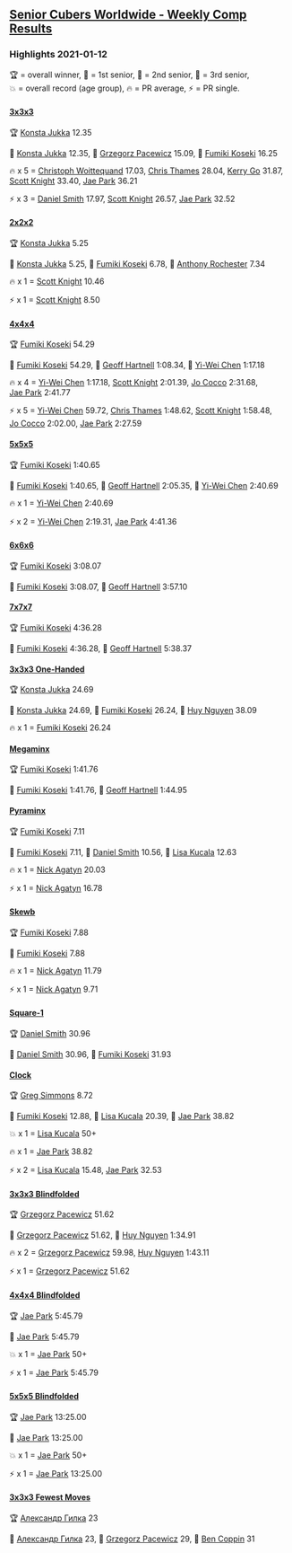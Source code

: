<style>table {white-space: nowrap;}</style>

## [Senior Cubers Worldwide - Weekly Comp Results](/scw-comp/results/)
### Highlights 2021-01-12

<span style="white-space: nowrap;">🏆 = overall winner</span>, <span style="white-space: nowrap;">🥇 = 1st senior</span>, <span style="white-space: nowrap;">🥈 = 2nd senior</span>, <span style="white-space: nowrap;">🥉 = 3rd senior</span>, <span style="white-space: nowrap;">💥 = overall record (age group)</span>, <span style="white-space: nowrap;">🔥 = PR average</span>, <span style="white-space: nowrap;">⚡ = PR single</span>.

#### [3x3x3](333.md)

<span style="white-space: nowrap;">🏆 [Konsta Jukka](../../persons/konsta_jukka/333.md) 12.35</span>

<span style="white-space: nowrap;">🥇 [Konsta Jukka](../../persons/konsta_jukka/333.md) 12.35</span>, <span style="white-space: nowrap;">🥈 [Grzegorz Pacewicz](../../persons/grzegorz_pacewicz/333.md) 15.09</span>, <span style="white-space: nowrap;">🥉 [Fumiki Koseki](../../persons/fumiki_koseki/333.md) 16.25</span>

🔥 x 5 = <span style="white-space: nowrap;">[Christoph Woittequand](../../persons/christoph_woittequand/333.md) 17.03</span>, <span style="white-space: nowrap;">[Chris Thames](../../persons/chris_thames/333.md) 28.04</span>, <span style="white-space: nowrap;">[Kerry Go](../../persons/kerry_go/333.md) 31.87</span>, <span style="white-space: nowrap;">[Scott Knight](../../persons/scott_knight/333.md) 33.40</span>, <span style="white-space: nowrap;">[Jae Park](../../persons/jae_park/333.md) 36.21</span>

⚡ x 3 = <span style="white-space: nowrap;">[Daniel Smith](../../persons/daniel_smith/333.md) 17.97</span>, <span style="white-space: nowrap;">[Scott Knight](../../persons/scott_knight/333.md) 26.57</span>, <span style="white-space: nowrap;">[Jae Park](../../persons/jae_park/333.md) 32.52</span>

#### [2x2x2](222.md)

<span style="white-space: nowrap;">🏆 [Konsta Jukka](../../persons/konsta_jukka/222.md) 5.25</span>

<span style="white-space: nowrap;">🥇 [Konsta Jukka](../../persons/konsta_jukka/222.md) 5.25</span>, <span style="white-space: nowrap;">🥈 [Fumiki Koseki](../../persons/fumiki_koseki/222.md) 6.78</span>, <span style="white-space: nowrap;">🥉 [Anthony Rochester](../../persons/anthony_rochester/222.md) 7.34</span>

🔥 x 1 = <span style="white-space: nowrap;">[Scott Knight](../../persons/scott_knight/222.md) 10.46</span>

⚡ x 1 = <span style="white-space: nowrap;">[Scott Knight](../../persons/scott_knight/222.md) 8.50</span>

#### [4x4x4](444.md)

<span style="white-space: nowrap;">🏆 [Fumiki Koseki](../../persons/fumiki_koseki/444.md) 54.29</span>

<span style="white-space: nowrap;">🥇 [Fumiki Koseki](../../persons/fumiki_koseki/444.md) 54.29</span>, <span style="white-space: nowrap;">🥈 [Geoff Hartnell](../../persons/geoff_hartnell/444.md) 1:08.34</span>, <span style="white-space: nowrap;">🥉 [Yi-Wei Chen](../../persons/yi_wei_chen/444.md) 1:17.18</span>

🔥 x 4 = <span style="white-space: nowrap;">[Yi-Wei Chen](../../persons/yi_wei_chen/444.md) 1:17.18</span>, <span style="white-space: nowrap;">[Scott Knight](../../persons/scott_knight/444.md) 2:01.39</span>, <span style="white-space: nowrap;">[Jo Cocco](../../persons/jo_cocco/444.md) 2:31.68</span>, <span style="white-space: nowrap;">[Jae Park](../../persons/jae_park/444.md) 2:41.77</span>

⚡ x 5 = <span style="white-space: nowrap;">[Yi-Wei Chen](../../persons/yi_wei_chen/444.md) 59.72</span>, <span style="white-space: nowrap;">[Chris Thames](../../persons/chris_thames/444.md) 1:48.62</span>, <span style="white-space: nowrap;">[Scott Knight](../../persons/scott_knight/444.md) 1:58.48</span>, <span style="white-space: nowrap;">[Jo Cocco](../../persons/jo_cocco/444.md) 2:02.00</span>, <span style="white-space: nowrap;">[Jae Park](../../persons/jae_park/444.md) 2:27.59</span>

#### [5x5x5](555.md)

<span style="white-space: nowrap;">🏆 [Fumiki Koseki](../../persons/fumiki_koseki/555.md) 1:40.65</span>

<span style="white-space: nowrap;">🥇 [Fumiki Koseki](../../persons/fumiki_koseki/555.md) 1:40.65</span>, <span style="white-space: nowrap;">🥈 [Geoff Hartnell](../../persons/geoff_hartnell/555.md) 2:05.35</span>, <span style="white-space: nowrap;">🥉 [Yi-Wei Chen](../../persons/yi_wei_chen/555.md) 2:40.69</span>

🔥 x 1 = <span style="white-space: nowrap;">[Yi-Wei Chen](../../persons/yi_wei_chen/555.md) 2:40.69</span>

⚡ x 2 = <span style="white-space: nowrap;">[Yi-Wei Chen](../../persons/yi_wei_chen/555.md) 2:19.31</span>, <span style="white-space: nowrap;">[Jae Park](../../persons/jae_park/555.md) 4:41.36</span>

#### [6x6x6](666.md)

<span style="white-space: nowrap;">🏆 [Fumiki Koseki](../../persons/fumiki_koseki/666.md) 3:08.07</span>

<span style="white-space: nowrap;">🥇 [Fumiki Koseki](../../persons/fumiki_koseki/666.md) 3:08.07</span>, <span style="white-space: nowrap;">🥈 [Geoff Hartnell](../../persons/geoff_hartnell/666.md) 3:57.10</span>

#### [7x7x7](777.md)

<span style="white-space: nowrap;">🏆 [Fumiki Koseki](../../persons/fumiki_koseki/777.md) 4:36.28</span>

<span style="white-space: nowrap;">🥇 [Fumiki Koseki](../../persons/fumiki_koseki/777.md) 4:36.28</span>, <span style="white-space: nowrap;">🥈 [Geoff Hartnell](../../persons/geoff_hartnell/777.md) 5:38.37</span>

#### [3x3x3 One-Handed](333oh.md)

<span style="white-space: nowrap;">🏆 [Konsta Jukka](../../persons/konsta_jukka/333oh.md) 24.69</span>

<span style="white-space: nowrap;">🥇 [Konsta Jukka](../../persons/konsta_jukka/333oh.md) 24.69</span>, <span style="white-space: nowrap;">🥈 [Fumiki Koseki](../../persons/fumiki_koseki/333oh.md) 26.24</span>, <span style="white-space: nowrap;">🥉 [Huy Nguyen](../../persons/huy_nguyen/333oh.md) 38.09</span>

🔥 x 1 = <span style="white-space: nowrap;">[Fumiki Koseki](../../persons/fumiki_koseki/333oh.md) 26.24</span>

#### [Megaminx](minx.md)

<span style="white-space: nowrap;">🏆 [Fumiki Koseki](../../persons/fumiki_koseki/minx.md) 1:41.76</span>

<span style="white-space: nowrap;">🥇 [Fumiki Koseki](../../persons/fumiki_koseki/minx.md) 1:41.76</span>, <span style="white-space: nowrap;">🥈 [Geoff Hartnell](../../persons/geoff_hartnell/minx.md) 1:44.95</span>

#### [Pyraminx](pyram.md)

<span style="white-space: nowrap;">🏆 [Fumiki Koseki](../../persons/fumiki_koseki/pyram.md) 7.11</span>

<span style="white-space: nowrap;">🥇 [Fumiki Koseki](../../persons/fumiki_koseki/pyram.md) 7.11</span>, <span style="white-space: nowrap;">🥈 [Daniel Smith](../../persons/daniel_smith/pyram.md) 10.56</span>, <span style="white-space: nowrap;">🥉 [Lisa Kucala](../../persons/lisa_kucala/pyram.md) 12.63</span>

🔥 x 1 = <span style="white-space: nowrap;">[Nick Agatyn](../../persons/nick_agatyn/pyram.md) 20.03</span>

⚡ x 1 = <span style="white-space: nowrap;">[Nick Agatyn](../../persons/nick_agatyn/pyram.md) 16.78</span>

#### [Skewb](skewb.md)

<span style="white-space: nowrap;">🏆 [Fumiki Koseki](../../persons/fumiki_koseki/skewb.md) 7.88</span>

<span style="white-space: nowrap;">🥇 [Fumiki Koseki](../../persons/fumiki_koseki/skewb.md) 7.88</span>

🔥 x 1 = <span style="white-space: nowrap;">[Nick Agatyn](../../persons/nick_agatyn/skewb.md) 11.79</span>

⚡ x 1 = <span style="white-space: nowrap;">[Nick Agatyn](../../persons/nick_agatyn/skewb.md) 9.71</span>

#### [Square-1](sq1.md)

<span style="white-space: nowrap;">🏆 [Daniel Smith](../../persons/daniel_smith/sq1.md) 30.96</span>

<span style="white-space: nowrap;">🥇 [Daniel Smith](../../persons/daniel_smith/sq1.md) 30.96</span>, <span style="white-space: nowrap;">🥈 [Fumiki Koseki](../../persons/fumiki_koseki/sq1.md) 31.93</span>

#### [Clock](clock.md)

<span style="white-space: nowrap;">🏆 [Greg Simmons](../../persons/greg_simmons/clock.md) 8.72</span>

<span style="white-space: nowrap;">🥇 [Fumiki Koseki](../../persons/fumiki_koseki/clock.md) 12.88</span>, <span style="white-space: nowrap;">🥈 [Lisa Kucala](../../persons/lisa_kucala/clock.md) 20.39</span>, <span style="white-space: nowrap;">🥉 [Jae Park](../../persons/jae_park/clock.md) 38.82</span>

💥 x 1 = <span style="white-space: nowrap;">[Lisa Kucala](../../persons/lisa_kucala/clock.md) 50+</span>

🔥 x 1 = <span style="white-space: nowrap;">[Jae Park](../../persons/jae_park/clock.md) 38.82</span>

⚡ x 2 = <span style="white-space: nowrap;">[Lisa Kucala](../../persons/lisa_kucala/clock.md) 15.48</span>, <span style="white-space: nowrap;">[Jae Park](../../persons/jae_park/clock.md) 32.53</span>

#### [3x3x3 Blindfolded](333bf.md)

<span style="white-space: nowrap;">🏆 [Grzegorz Pacewicz](../../persons/grzegorz_pacewicz/333bf.md) 51.62</span>

<span style="white-space: nowrap;">🥇 [Grzegorz Pacewicz](../../persons/grzegorz_pacewicz/333bf.md) 51.62</span>, <span style="white-space: nowrap;">🥈 [Huy Nguyen](../../persons/huy_nguyen/333bf.md) 1:34.91</span>

🔥 x 2 = <span style="white-space: nowrap;">[Grzegorz Pacewicz](../../persons/grzegorz_pacewicz/333bf.md) 59.98</span>, <span style="white-space: nowrap;">[Huy Nguyen](../../persons/huy_nguyen/333bf.md) 1:43.11</span>

⚡ x 1 = <span style="white-space: nowrap;">[Grzegorz Pacewicz](../../persons/grzegorz_pacewicz/333bf.md) 51.62</span>

#### [4x4x4 Blindfolded](444bf.md)

<span style="white-space: nowrap;">🏆 [Jae Park](../../persons/jae_park/444bf.md) 5:45.79</span>

<span style="white-space: nowrap;">🥇 [Jae Park](../../persons/jae_park/444bf.md) 5:45.79</span>

💥 x 1 = <span style="white-space: nowrap;">[Jae Park](../../persons/jae_park/444bf.md) 50+</span>

⚡ x 1 = <span style="white-space: nowrap;">[Jae Park](../../persons/jae_park/444bf.md) 5:45.79</span>

#### [5x5x5 Blindfolded](555bf.md)

<span style="white-space: nowrap;">🏆 [Jae Park](../../persons/jae_park/555bf.md) 13:25.00</span>

<span style="white-space: nowrap;">🥇 [Jae Park](../../persons/jae_park/555bf.md) 13:25.00</span>

💥 x 1 = <span style="white-space: nowrap;">[Jae Park](../../persons/jae_park/555bf.md) 50+</span>

⚡ x 1 = <span style="white-space: nowrap;">[Jae Park](../../persons/jae_park/555bf.md) 13:25.00</span>

#### [3x3x3 Fewest Moves](333fm.md)

<span style="white-space: nowrap;">🏆 [Александр Гилка](../../persons/александр_гилка/333fm.md) 23</span>

<span style="white-space: nowrap;">🥇 [Александр Гилка](../../persons/александр_гилка/333fm.md) 23</span>, <span style="white-space: nowrap;">🥈 [Grzegorz Pacewicz](../../persons/grzegorz_pacewicz/333fm.md) 29</span>, <span style="white-space: nowrap;">🥉 [Ben Coppin](../../persons/ben_coppin/333fm.md) 31</span>


<!-- Global site tag (gtag.js) - Google Analytics -->
<script async src="https://www.googletagmanager.com/gtag/js?id=UA-86348435-3"></script>
<script>window.dataLayer = window.dataLayer || []; function gtag() {dataLayer.push(arguments);} gtag('js', new Date()); gtag('config', 'UA-86348435-3');</script>
